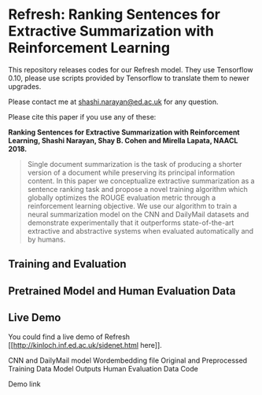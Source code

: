 # Refresh: Ranking Sentences for Extractive Summarization with Reinforcement Learning

This repository releases codes for our Refresh model. They use Tensorflow 0.10, please use scripts provided by Tensorflow to translate them to newer upgrades. 

Please contact me at shashi.narayan@ed.ac.uk for any question.

Please cite this paper if you use any of these:

**Ranking Sentences for Extractive Summarization with Reinforcement Learning, Shashi Narayan, Shay B. Cohen and Mirella Lapata, NAACL 2018.**

> Single document summarization is the task of producing a shorter version of a document while preserving its principal information content. In this paper we conceptualize extractive summarization as a sentence ranking task and propose a novel training algorithm which globally optimizes the ROUGE evaluation metric through a reinforcement learning objective. We use our algorithm to train a neural summarization model on the CNN and DailyMail datasets and demonstrate experimentally that it outperforms state-of-the-art extractive and abstractive systems when evaluated automatically and by humans.

## Training and Evaluation 



## Pretrained Model and Human Evaluation Data


## Live Demo

You could find a live demo of Refresh [[http://kinloch.inf.ed.ac.uk/sidenet.html here]].




CNN and DailyMail model
Wordembedding file
Original and Preprocessed Training Data
Model Outputs
Human Evaluation Data
Code

Demo link


